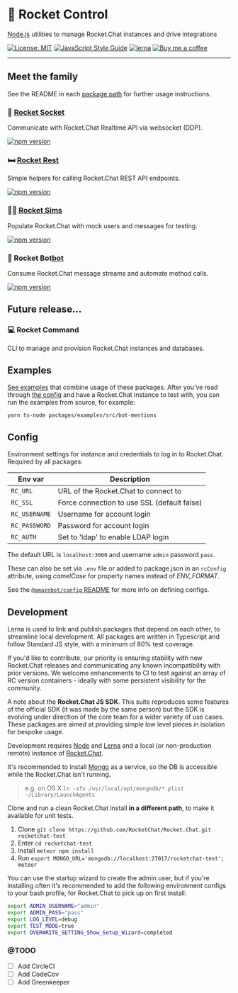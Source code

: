 [lerna]: https://lernajs.io/
[node]: https://nodejs.org/
[yarn]: https://yarnpkg.com/
[rc]: https://rocket.chat/
[mongo]: https://www.mongodb.com/
[socket]: https://github.com/Amazebot/rocket-control/tree/master/packages/socket
[rest]: https://github.com/Amazebot/rocket-control/tree/master/packages/rest
[sims]: https://github.com/Amazebot/rocket-control/tree/master/packages/sims
[bot]: https://github.com/Amazebot/rocket-control/tree/master/packages/bot
[packages]: https://github.com/Amazebot/rocket-control/tree/master/packages
[config]: https://github.com/Amazebot/util/tree/master/packages/config
[configA]: https://github.com/Amazebot/rocket-control#config
[examples]: https://github.com/Amazebot/rocket-control/tree/master/packages/examples/src

# 🚀 Rocket Control
[Node.js][node] utilities to manage Rocket.Chat instances and drive integrations

<!-- [![CircleCI](https://circleci.com/gh/Amazebot/rocket-control/tree/master.svg?style=shield)](https://circleci.com/gh/Amazebot/rocket-control/tree/master) -->
<!-- [![codecov](https://codecov.io/gh/Amazebot/rocket-control/branch/master/graph/badge.svg)](https://codecov.io/gh/Amazebot/rocket-control/branch/master) -->

[![License: MIT](https://img.shields.io/badge/License-MIT-yellow.svg)](https://opensource.org/licenses/MIT)
[![JavaScript Style Guide](https://img.shields.io/badge/code_style-standard-brightgreen.svg)](https://standardjs.com)
[![lerna](https://img.shields.io/badge/maintained%20with-lerna-cc00ff.svg)](https://lernajs.io/)
[![Buy me a coffee](https://img.shields.io/badge/buy%20me%20a%20coffee-☕-yellow.svg)](https://www.buymeacoffee.com/UezGWCarA)

---

## Meet the family

See the README in each [package path][packages] for further usage instructions.

### 🔌 [Rocket Socket][socket]
Communicate with Rocket.Chat Realtime API via websocket (DDP).

[![npm version](https://badge.fury.io/js/%40amazebot%2Frocket-socket.svg)](https://badge.fury.io/js/%40amazebot%2Frocket-socket)

### 🛏️ [Rocket Rest][rest]
Simple helpers for calling Rocket.Chat REST API endpoints.

[![npm version](https://badge.fury.io/js/%40amazebot%2Frocket-rest.svg)](https://badge.fury.io/js/%40amazebot%2Frocket-rest)

### 👨‍🎤 [Rocket Sims][sims]
Populate Rocket.Chat with mock users and messages for testing.

[![npm version](https://badge.fury.io/js/%40amazebot%2Frocket-sims.svg)](https://badge.fury.io/js/%40amazebot%2Frocket-sims)

### 🤖 Rocket Bot[bot]
Consume Rocket.Chat message streams and automate method calls.

[![npm version](https://badge.fury.io/js/%40amazebot%2Frocket-bot.svg)](https://badge.fury.io/js/%40amazebot%2Frocket-bot)

## Future release...

### 💻 Rocket Command
CLI to manage and provision Rocket.Chat instances and databases.

## Examples

[See examples][examples] that combine usage of these packages. After you've
read through [the config][configA] and have a Rocket.Chat instance to test with,
you can run the examples from source, for example:

```
yarn ts-node packages/examples/src/bot-mentions
```

## Config

Environment settings for instance and credentials to log in to Rocket.Chat.
Required by all packages:

| Env var                | Description                                         |
| ---------------------- | ----------------------------------------------------|
| `RC_URL`               | URL of the Rocket.Chat to connect to                |
| `RC_SSL`               | Force connection to use SSL (default false)         |
| `RC_USERNAME`          | Username for account login                          |
| `RC_PASSWORD`          | Password for account login                          |
| `RC_AUTH`              | Set to 'ldap' to enable LDAP login                  |

The default URL is `localhost:3000` and username `admin` password `pass`.

These can also be set via `.env` file or added to package.json in an `rcConfig`
attribute, using *camelCase* for property names instead of *ENV_FORMAT*.

See the [`@amazebot/config` README][config] for more info on defining configs.

## Development

Lerna is used to link and publish packages that depend on each other, to streamline local development. All packages are written in Typescript and follow Standard JS style, with a minimum of 80% test coverage.

If you'd like to contribute, our priority is ensuring stability with new Rocket.Chat releases and communicating any known incompatibility with prior versions. We welcome enhancements to CI to test against an array of RC version containers - ideally with some persistent visibility for the community.

A note about the **Rocket.Chat JS SDK**. This suite reproduces some features of the official SDK (it was made by the same person) but the SDK is evolving under direction of the core team for a wider variety of use cases. These packages are aimed at providing simple low level pieces in isolation for bespoke usage.

Development requires [Node][node] and [Lerna][lerna] and a local (or non-production remote) instance of [Rocket.Chat][rc].

It's recommended to install [Mongo][mongo] as a service, so the DB is accessible while the Rocket.Chat isn't running.
> e.g. on OS X `ln -sfv /usr/local/opt/mongodb/*.plist ~/Library/LaunchAgents`

Clone and run a clean Rocket.Chat install **in a different path**, to make it available for unit tests.
1. Clone    `git clone https://github.com/RocketChat/Rocket.Chat.git rocketchat-test`
2. Enter    `cd rocketchat-test`
3. Install  `meteor npm install`
4. Run      `export MONGO_URL='mongodb://localhost:27017/rocketchat-test'; meteor`

You can use the startup wizard to create the admin user, but if you're installing often it's recommended to add the following environment configs to your bash profile, for Rocket.Chat to pick up on first install:

```sh
export ADMIN_USERNAME="admin"
export ADMIN_PASS="pass"
export LOG_LEVEL=debug
export TEST_MODE=true
export OVERWRITE_SETTING_Show_Setup_Wizard=completed
```

### @TODO

- [ ] Add CircleCI
- [ ] Add CodeCov
- [ ] Add Greenkeeper
